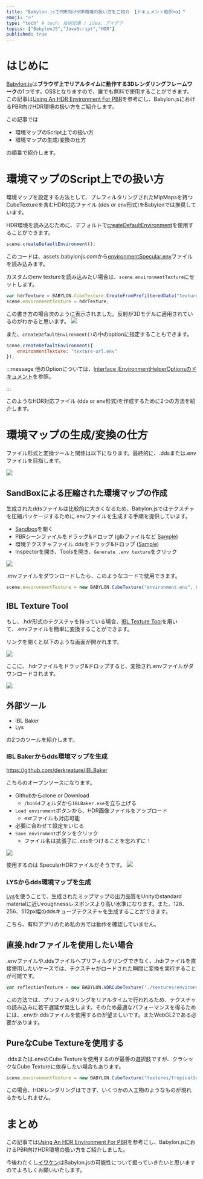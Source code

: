```yaml
---
title: "Babylon.jsでPBR向けHDR環境の扱い方をご紹介 【ドキュメント和訳+α】"
emoji: "🔥"
type: "tech" # tech: 技術記事 / idea: アイデア
topics: ["BabylonJS","JavaScript","HDR"]
published: true
---
```


# はじめに
[Babylon.js](https://www.babylonjs.com/)は**ブラウザ上でリアルタイムに動作する3Dレンダリングフレームワーク**の1つです。OSSとなりますので、誰でも無料で使用することができます。
この記事は[Using An HDR Environment For PBR](https://doc.babylonjs.com/divingDeeper/materials/using/HDREnvironment)を参考にし、Babylon.jsにおけるPBR向けHDR環境の扱い方をご紹介します。

この記事では

- 環境マップのScript上での扱い方
- 環境マップの生成/変換の仕方

の順番で紹介します。

# 環境マップのScript上での扱い方

環境マップを設定する方法として、プレフィルタリングされたMipMapsを持つCubeTextureを含むHDR対応ファイル (dds or env形式)をBabylonでは推奨しています。

HDR環境を読み込むために、デフォルトで[createDefaultEnvironment](https://doc.babylonjs.com/typedoc/classes/babylon.scene#createdefaultenvironment)を使用することができます。

```js
scene.createDefaultEnvironment();
```

このコードは、assets.babylonjs.comから[environmentSpecular.env](https://assets.babylonjs.com/environments/environmentSpecular.env)ファイルを読み込みます。

カスタムのenv textureを読み込みたい場合は、`scene.environmentTexture`にセットします。

```js
var hdrTexture = BABYLON.CubeTexture.CreateFromPrefilteredData("textures/environment.env", scene);
scene.environmentTexture = hdrTexture;
```
この書き方の場合次のように表示されました。反射が3Dモデルに適用されているのがわかると思います。
![](/images/hololens-2022-2/2022-04-03-23-38-32.png)


また、`createDefaultEnvironment()`の中のoptionに指定することもできます。

```js
scene.createDefaultEnvironment({
    environmentTexture: "texture-url.env"
});
```

:::message
他のOptionについては、[Interface IEnvironmentHelperOptionsのドキュメント](https://doc.babylonjs.com/typedoc/interfaces/babylon.ienvironmenthelperoptions)を参照。

:::

このようなHDR対応ファイル (dds or env形式)を作成するために2つの方法を紹介します。


# 環境マップの生成/変換の仕方

ファイル形式と変換ツールと関係は以下になります。最終的に、.ddsまたは.envファイルを目指します。


![](/images/babylon/hdri.png)

## SandBoxによる圧縮された環境マップの作成

生成されたddsファイルは比較的に大きくなるため、Babylon.jsではテクスチャを圧縮パッケージするために.envファイルを生成する手順を提供しています。

- [Sandbox](https://sandbox.babylonjs.com/)を開く
- PBRシーンファイルをドラッグ&ドロップ (glbファイルなど [Sample](https://models.babylonjs.com/PBR_Spheres.glb))
- 環境テクスチャファイル.ddsをドラッグ&ドロップ ([Sample](https://playground.babylonjs.com/textures/environment.dds))
- Inspectorを開き、Toolsを開き、`Generate .env texture`をクリック

![](/images/hololens-2022-2/2022-04-04-17-11-54.png)

.envファイルをダウンロードしたら、このようなコードで使用できます。

```js
scene.environmentTexture = new BABYLON.CubeTexture("environment.env", scene);
```

## IBL Texture Tool

もし、.hdr形式のテクスチャを持っている場合、[IBL Texture Tool](https://www.babylonjs.com/tools/ibl/)を用いて、.envファイルを簡単に変換することができます。

リンクを開くと以下のような画面が開かれます。

![](/images/hololens-2022-2/2022-04-04-17-43-32.png)

ここに、.hdrファイルをドラッグ&ドロップすると、変換され.envファイルがダウンロードされます。

![](/images/hololens-2022-2/2022-04-04-17-45-27.png)

## 外部ツール

- IBL Baker
- Lys

の2つのツールを紹介します。

### IBL Bakerからdds環境マップを生成

https://github.com/derkreature/IBLBaker

こちらのオープンソースになります。

- Githubからclone or Download
  - `/bin64`フォルダから`IBLBaker.exe`を立ち上げる
- `Load enviroment`ボタンから、HDR画像ファイルをアップロード
  - exrファイルも対応可能
- 必要に合わせて設定をいじる
- `Save enviroment`ボタンをクリック
  - ファイル名は拡張子に`.dds`をつけることを忘れずに！

![](/images/hololens-2022-2/2022-04-04-18-28-38.png)


使用するのは SpecularHDRファイルだそうです。
![](/images/hololens-2022-2/2022-04-04-18-30-43.png)

### LYSからdds環境マップを生成

[Lys](https://www.knaldtech.com/lys/)を使うことで、生成されたミップマップの出力品質をUnityのstandard materialに近いroughnessレスポンスより高い水準になります。また、128、256、512px幅のddsキューブテクスチャを生成することができます。

こちら、有料アプリのため私の方では動作を確認していません。

## 直接.hdrファイルを使用したい場合

.envファイルや.ddsファイルへプリフィルタリングできなく、.hdrファイルを直接使用したいケースでは、テクスチャがロードされた瞬間に変換を実行することが可能です。

```js
var reflectionTexture = new BABYLON.HDRCubeTexture("./textures/environment.hdr", scene, 128, false, true, false, true);
```

この方法では、プリフィルタリングをリアルタイムで行われるため、テクスチャの読み込みに若干遅延が発生します。そのため最適なパフォーマンスを得るためには、.envか.ddsファイルを使用するのが望ましいです。またWebGL2である必要があります。
## PureなCube Textureを使用する

.ddsまたは.envのCube Textureを使用するのが最善の選択肢ですが、クラシックなCube Textureに依存したい場合もあります。

```js
scene.environmentTexture = new BABYLON.CubeTexture("textures/TropicalSunnyDay", scene);
```

この場合、HDRレンダリングはできず、いくつかの人工物のようなものが現れるかもしれません。

# まとめ

この記事では[Using An HDR Environment For PBR](https://doc.babylonjs.com/divingDeeper/materials/using/HDREnvironment)を参考にし、Babylon.jsにおけるPBR向けHDR環境の扱い方をご紹介しました。

今後わたくし[イワケン](https://twitter.com/iwaken71)はBabylon.jsの可能性について掘っていきたいと思いますのでよろしくお願いいたします。

